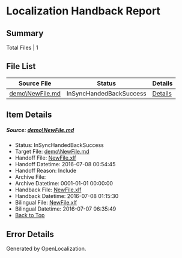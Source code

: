 # <a name='report-top'></a> Localization Handback Report

## Summary
 Total Files | 1

## File List
 Source File | Status | Details 
 ----------- | ------ | ------- 
 [demo\NewFile.md](https://github.com/OpenLocalizationOrg/win-cpub-itpro-docs/blob/845ed886cfeb79cb8362d1ce52d14dff0db2981c/demo/NewFile.md) | InSyncHandedBackSuccess | [Details](#d6b746306f185333a780c203a40ffe72ea51e9f1201)

## Item Details
##### <a name='d6b746306f185333a780c203a40ffe72ea51e9f1201'></a> Source: [demo\NewFile.md](https://github.com/OpenLocalizationOrg/win-cpub-itpro-docs/blob/845ed886cfeb79cb8362d1ce52d14dff0db2981c/demo/NewFile.md)
* Status: InSyncHandedBackSuccess
* Target File: [demo\NewFile.md](https://github.com/OpenLocalizationOrg/win-cpub-itpro-docs.zh-cn/blob/ce09b4b573ec71a6e62c8a78563da74742781c25/demo/NewFile.md)
* Handoff File: [NewFile.xlf](https://github.com/OpenLocalizationOrg/wdg-test.handoff/blob/a7eca9cbbec3a8d8832a9a6d1c45c384ff4d8fdd/ol-handoff/en-us.win-cpub-itpro-docs/demo/NewFile.xlf)
* Handoff Datetime: 2016-07-08 00:54:45
* Handoff Reason: Include
* Archive File: 
* Archive Datetime: 0001-01-01 00:00:00
* Handback File: [NewFile.xlf](https://github.com/OpenLocalizationOrg/wdg-test.handback/blob/8ef44cdb87e12eae339112a265175e7c3e1a29c5/ol-handback/zh-cn.win-cpub-itpro-docs/demo/NewFile.xlf)
* Handback Datetime: 2016-07-08 01:15:30
* Bilingual File: [NewFile.xlf](https://github.com/OpenLocalizationOrg/wdg-test.handback/blob/e44a1c671921d132a2f1b7c9e23a18418b96a69f/ol-handback/zh-cn.win-cpub-itpro-docs/demo/NewFile.xlf)
* Bilingual Datetime: 2016-07-07 06:35:49
* [Back to Top](#report-top)


## Error Details

Generated by OpenLocalization.
